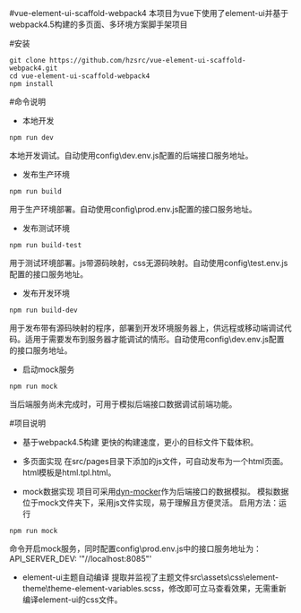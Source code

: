 #vue-element-ui-scaffold-webpack4
本项目为vue下使用了element-ui并基于webpack4.5构建的多页面、多环境方案脚手架项目


#安装
```
git clone https://github.com/hzsrc/vue-element-ui-scaffold-webpack4.git
cd vue-element-ui-scaffold-webpack4
npm install
```



#命令说明
* 本地开发
```
npm run dev
```
本地开发调试。自动使用config\dev.env.js配置的后端接口服务地址。


* 发布生产环境
```
npm run build
```
用于生产环境部署。自动使用config\prod.env.js配置的接口服务地址。


* 发布测试环境
```
npm run build-test
```
用于测试环境部署。js带源码映射，css无源码映射。自动使用config\test.env.js配置的接口服务地址。



* 发布开发环境
```
npm run build-dev
```
用于发布带有源码映射的程序，部署到开发环境服务器上，供远程或移动端调试代码。适用于需要发布到服务器才能调试的情形。自动使用config\dev.env.js配置的接口服务地址。


* 启动mock服务
```
npm run mock
```
当后端服务尚未完成时，可用于模拟后端接口数据调试前端功能。



#项目说明
* 基于webpack4.5构建
更快的构建速度，更小的目标文件下载体积。


* 多页面实现
在src/pages目录下添加的js文件，可自动发布为一个html页面。html模板是html.tpl.html。


* mock数据实现
项目可采用[dyn-mocker](https://github.com/hzsrc/dyn-mocker)作为后端接口的数据模拟。
模拟数据位于mock文件夹下，采用js文件实现，易于理解且方便灵活。
启用方法：运行
```
npm run mock
```
命令开启mock服务，同时配置config\prod.env.js中的接口服务地址为：API_SERVER_DEV: '"//localhost:8085"'

* element-ui主题自动编译
提取并监视了主题文件src\assets\css\element-theme\theme-element-variables.scss，修改即可立马查看效果，无需重新编译element-ui的css文件。

